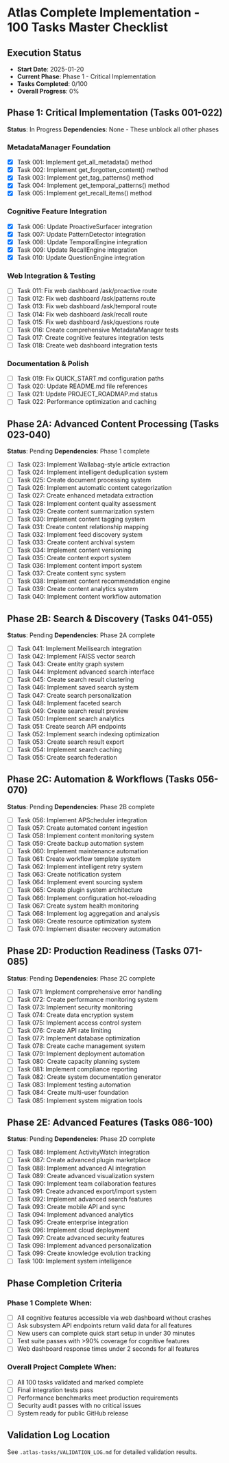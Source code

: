 # Atlas Complete Implementation - 100 Tasks Master Checklist

## Execution Status
- **Start Date**: 2025-01-20
- **Current Phase**: Phase 1 - Critical Implementation
- **Tasks Completed**: 0/100
- **Overall Progress**: 0%

## Phase 1: Critical Implementation (Tasks 001-022)
**Status**: In Progress
**Dependencies**: None - These unblock all other phases

### MetadataManager Foundation
- [x] Task 001: Implement get_all_metadata() method
- [x] Task 002: Implement get_forgotten_content() method
- [x] Task 003: Implement get_tag_patterns() method
- [x] Task 004: Implement get_temporal_patterns() method
- [x] Task 005: Implement get_recall_items() method

### Cognitive Feature Integration
- [x] Task 006: Update ProactiveSurfacer integration
- [x] Task 007: Update PatternDetector integration
- [x] Task 008: Update TemporalEngine integration
- [x] Task 009: Update RecallEngine integration
- [x] Task 010: Update QuestionEngine integration

### Web Integration & Testing
- [ ] Task 011: Fix web dashboard /ask/proactive route
- [ ] Task 012: Fix web dashboard /ask/patterns route
- [ ] Task 013: Fix web dashboard /ask/temporal route
- [ ] Task 014: Fix web dashboard /ask/recall route
- [ ] Task 015: Fix web dashboard /ask/questions route
- [ ] Task 016: Create comprehensive MetadataManager tests
- [ ] Task 017: Create cognitive features integration tests
- [ ] Task 018: Create web dashboard integration tests

### Documentation & Polish
- [ ] Task 019: Fix QUICK_START.md configuration paths
- [ ] Task 020: Update README.md file references
- [ ] Task 021: Update PROJECT_ROADMAP.md status
- [ ] Task 022: Performance optimization and caching

## Phase 2A: Advanced Content Processing (Tasks 023-040)
**Status**: Pending
**Dependencies**: Phase 1 complete

- [ ] Task 023: Implement Wallabag-style article extraction
- [ ] Task 024: Implement intelligent deduplication system
- [ ] Task 025: Create document processing system
- [ ] Task 026: Implement automatic content categorization
- [ ] Task 027: Create enhanced metadata extraction
- [ ] Task 028: Implement content quality assessment
- [ ] Task 029: Create content summarization system
- [ ] Task 030: Implement content tagging system
- [ ] Task 031: Create content relationship mapping
- [ ] Task 032: Implement feed discovery system
- [ ] Task 033: Create content archival system
- [ ] Task 034: Implement content versioning
- [ ] Task 035: Create content export system
- [ ] Task 036: Implement content import system
- [ ] Task 037: Create content sync system
- [ ] Task 038: Implement content recommendation engine
- [ ] Task 039: Create content analytics system
- [ ] Task 040: Implement content workflow automation

## Phase 2B: Search & Discovery (Tasks 041-055)
**Status**: Pending
**Dependencies**: Phase 2A complete

- [ ] Task 041: Implement Meilisearch integration
- [ ] Task 042: Implement FAISS vector search
- [ ] Task 043: Create entity graph system
- [ ] Task 044: Implement advanced search interface
- [ ] Task 045: Create search result clustering
- [ ] Task 046: Implement saved search system
- [ ] Task 047: Create search personalization
- [ ] Task 048: Implement faceted search
- [ ] Task 049: Create search result preview
- [ ] Task 050: Implement search analytics
- [ ] Task 051: Create search API endpoints
- [ ] Task 052: Implement search indexing optimization
- [ ] Task 053: Create search result export
- [ ] Task 054: Implement search caching
- [ ] Task 055: Create search federation

## Phase 2C: Automation & Workflows (Tasks 056-070)
**Status**: Pending
**Dependencies**: Phase 2B complete

- [ ] Task 056: Implement APScheduler integration
- [ ] Task 057: Create automated content ingestion
- [ ] Task 058: Implement content monitoring system
- [ ] Task 059: Create backup automation system
- [ ] Task 060: Implement maintenance automation
- [ ] Task 061: Create workflow template system
- [ ] Task 062: Implement intelligent retry system
- [ ] Task 063: Create notification system
- [ ] Task 064: Implement event sourcing system
- [ ] Task 065: Create plugin system architecture
- [ ] Task 066: Implement configuration hot-reloading
- [ ] Task 067: Create system health monitoring
- [ ] Task 068: Implement log aggregation and analysis
- [ ] Task 069: Create resource optimization system
- [ ] Task 070: Implement disaster recovery automation

## Phase 2D: Production Readiness (Tasks 071-085)
**Status**: Pending
**Dependencies**: Phase 2C complete

- [ ] Task 071: Implement comprehensive error handling
- [ ] Task 072: Create performance monitoring system
- [ ] Task 073: Implement security monitoring
- [ ] Task 074: Create data encryption system
- [ ] Task 075: Implement access control system
- [ ] Task 076: Create API rate limiting
- [ ] Task 077: Implement database optimization
- [ ] Task 078: Create cache management system
- [ ] Task 079: Implement deployment automation
- [ ] Task 080: Create capacity planning system
- [ ] Task 081: Implement compliance reporting
- [ ] Task 082: Create system documentation generator
- [ ] Task 083: Implement testing automation
- [ ] Task 084: Create multi-user foundation
- [ ] Task 085: Implement system migration tools

## Phase 2E: Advanced Features (Tasks 086-100)
**Status**: Pending
**Dependencies**: Phase 2D complete

- [ ] Task 086: Implement ActivityWatch integration
- [ ] Task 087: Create advanced plugin marketplace
- [ ] Task 088: Implement advanced AI integration
- [ ] Task 089: Create advanced visualization system
- [ ] Task 090: Implement team collaboration features
- [ ] Task 091: Create advanced export/import system
- [ ] Task 092: Implement advanced search features
- [ ] Task 093: Create mobile API and sync
- [ ] Task 094: Implement advanced analytics
- [ ] Task 095: Create enterprise integration
- [ ] Task 096: Implement cloud deployment
- [ ] Task 097: Create advanced security features
- [ ] Task 098: Implement advanced personalization
- [ ] Task 099: Create knowledge evolution tracking
- [ ] Task 100: Implement system intelligence

## Phase Completion Criteria

### Phase 1 Complete When:
- [ ] All cognitive features accessible via web dashboard without crashes
- [ ] Ask subsystem API endpoints return valid data for all features
- [ ] New users can complete quick start setup in under 30 minutes
- [ ] Test suite passes with >90% coverage for cognitive features
- [ ] Web dashboard response times under 2 seconds for all features

### Overall Project Complete When:
- [ ] All 100 tasks validated and marked complete
- [ ] Final integration tests pass
- [ ] Performance benchmarks meet production requirements
- [ ] Security audit passes with no critical issues
- [ ] System ready for public GitHub release

## Validation Log Location
See `.atlas-tasks/VALIDATION_LOG.md` for detailed validation results.
